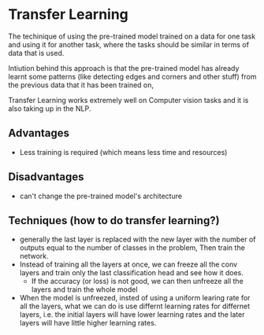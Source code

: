 # Transfer Learning
The techinique of using the pre-trained model trained on a data for one task and using it for another task, where the tasks should be similar in terms of data that is used.

Intiution behind this approach is that the pre-trained model has already learnt some patterns (like detecting edges and corners and other stuff) from the previous data that it has been trained on,

Transfer Learning works extremely well on Computer vision tasks and it is also taking up in the NLP.

## Advantages
- Less training is required (which means less time and resources)

## Disadvantages
- can't change the pre-trained model's architecture

## Techniques (how to do transfer learning?)
- generally the last layer is replaced with the new layer with the number of outputs equal to the number of classes in the problem, Then train the network.
- Instead of training all the layers at once, we can freeze all the conv layers and train only the last classification head and see how it does.
  + If the accuracy (or loss) is not good, we can then unfreeze all the layers and train the whole model
- When the model is unfreezed, insted of using a uniform learing rate for all the layers, what we can do is use differnt learning rates for differnet layers, i.e. the initial layers will have lower learning rates and the later layers will have little higher learning rates.